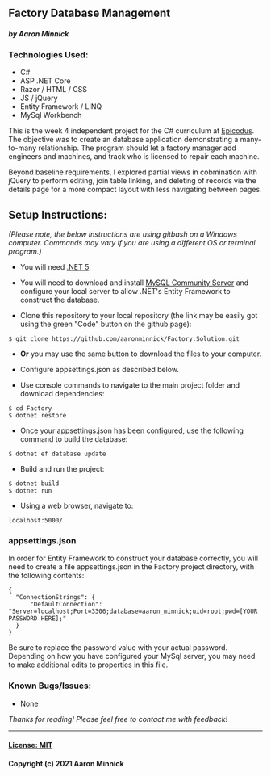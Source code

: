 ## Factory Database Management
#### _by Aaron Minnick_

### Technologies Used:
* C#
* ASP .NET Core
* Razor / HTML / CSS
* JS / jQuery
* Entity Framework / LINQ
* MySql Workbench

This is the week 4 independent project for the C# curriculum at [Epicodus](https://www.epicodus.com). The objective was to create an database application demonstrating a many-to-many relationship. The program should let a factory manager add engineers and machines, and track who is licensed to repair each machine.

Beyond baseline requirements, I explored partial views in cobmination with jQuery to perform editing, join table linking, and deleting of records via the details page for a more compact layout with less navigating between pages.

## Setup Instructions:
_(Please note, the below instructions are using gitbash on a Windows computer. Commands may vary if you are using a different OS or terminal program.)_
* You will need [.NET 5](https://dotnet.microsoft.com/en-us/download/dotnet/5.0).

* You will need to download and install [MySQL Community Server](https://dev.mysql.com/downloads/) and configure your local server to allow .NET's Entity Framework to construct the database.

* Clone this repository to your local repository (the link may be easily got using the green "Code" button on the github page):
```
$ git clone https://github.com/aaronminnick/Factory.Solution.git
```
* **Or** you may use the same button to download the files to your computer.

* Configure appsettings.json as described below.

* Use console commands to navigate to the main project folder and download dependencies:
```
$ cd Factory
$ dotnet restore
```
* Once your appsettings.json has been configured, use the following command to build the database:
```
$ dotnet ef database update
```
* Build and run the project:
```
$ dotnet build
$ dotnet run
```
* Using a web browser, navigate to:
```
localhost:5000/
```

### appsettings.json
In order for Entity Framework to construct your database correctly, you will need to create a file appsettings.json in the Factory project directory, with the following contents:

```
{
  "ConnectionStrings": {
      "DefaultConnection": "Server=localhost;Port=3306;database=aaron_minnick;uid=root;pwd=[YOUR PASSWORD HERE];"
  }
}
```
Be sure to replace the password value with your actual password. Depending on how you have configured your MySql server, you may need to make additional edits to properties in this file.

### Known Bugs/Issues:
* None

_Thanks for reading! Please feel free to contact me with feedback!_
***
#### [License: MIT](https://opensource.org/licenses/MIT)
#### Copyright (c) 2021 Aaron Minnick
